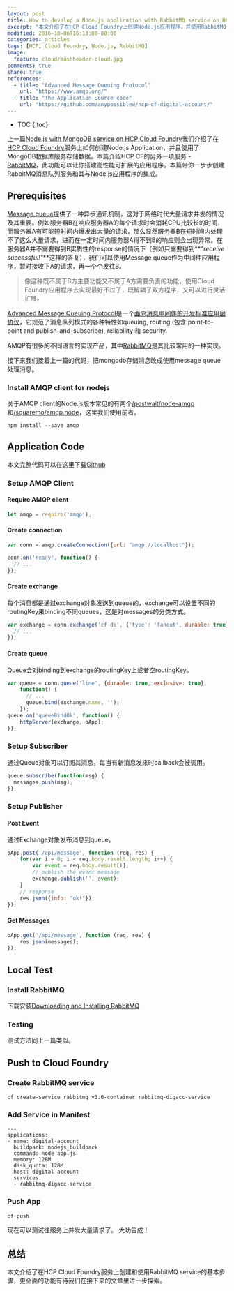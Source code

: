 ```yaml
---
layout: post
title: How to develop a Node.js application with RabbitMQ service on HCP Cloud Foundry
excerpt: "本文介绍了在HCP Cloud Foundry上创建Node.js应用程序，并使用RabbitMQ service接受分发消息的功能。使用到了一些Cloud Foundry的基础命令"
modified: 2016-10-06T16:13:00-00:00
categories: articles
tags: [HCP, Cloud Foundry, Node.js, RabbitMQ]
image:
  feature: cloud/mashheader-cloud.jpg
comments: true
share: true
references:
  - title: "Advanced Message Queuing Protocol"
    url: "https://www.amqp.org/"
  - title: "The Application Source code"
    url: "https://github.com/anypossiblew/hcp-cf-digital-account/"
---
```


* TOC
{:toc}

上一篇[Node.js with MongoDB service on HCP Cloud Foundry](/articles/nodejs-with-mongodb-on-hcp-cloud-foundry/)我们介绍了在[HCP Cloud Foundry][2]服务上如何创建Node.js Application，并且使用了MongoDB数据库服务存储数据。本篇介绍HCP CF的另外一项服务 - [RabbitMQ][4]，此功能可以让你搭建高性能可扩展的应用程序。本篇带你一步步创建RabbitMQ消息队列服务和其与Node.js应用程序的集成。

## Prerequisites

[Message queue][6]提供了一种异步通讯机制，这对于网络时代大量请求并发的情况及其重要。例如服务器B在响应服务器A的每个请求时会消耗CPU比较长的时间，而服务器A有可能短时间内爆发出大量的请求，那么显然服务器B在短时间内处理不了这么大量请求，进而在一定时间内服务器A得不到B的响应则会出现异常。在服务器A并不需要得到B实质性的response的情况下（例如只需要得到**_"receive successful!"_**这样的答复），我们可以使用Message queue作为中间件应用程序，暂时接收下A的请求，再一个个发往B。

> 像这种既不属于B方主要功能又不属于A方需要负责的功能，使用Cloud Foundry应用程序去实现最好不过了，既解耦了双方程序，又可以进行灵活扩展。

[Advanced Message Queuing Protocol][7]是一个[面向消息中间件的开发标准应用层协议][8]，它规范了消息队列模式的各种特性如queuing, routing (包含 point-to-point and publish-and-subscribe), reliability 和 security.

AMQP有很多的不同语言的实现产品，其中[RabbitMQ][4]是其比较常用的一种实现。

接下来我们接着上一篇的代码，把mongodb存储消息改成使用message queue处理消息。


### Install AMQP client for nodejs

关于AMQP client的Node.js版本常见的有两个[/postwait/node-amqp](https://github.com/postwait/node-amqp)和[/squaremo/amqp.node](https://github.com/squaremo/amqp.node)，这里我们使用前者。

`npm install --save amqp`


## Application Code

本文完整代码可以在这里下载[Github][5]

### Setup AMQP Client

#### Require AMQP client

```javascript
let amqp = require('amqp');
```

#### Create connection

```javascript
var conn = amqp.createConnection({url: "amqp://localhost"});

conn.on('ready', function() {
  // ...
});
```

#### Create exchange

每个消息都是通过exchange对象发送到queue的，exchange可以设置不同的routingKey来binding不同queues，这是对messages的分类方式。

```javascript
var exchange = conn.exchange('cf-da', {'type': 'fanout', durable: true}, function() {
  // ...
});
```

#### Create queue

Queue会对binding到exchange的routingKey上或者空routingKey。

```javascript
var queue = conn.queue('line', {durable: true, exclusive: true},
    function() {
      // ...
      queue.bind(exchange.name, '');
    });
queue.on('queueBindOk', function() { 
    httpServer(exchange, oApp);
});
```

### Setup Subscriber

通过Queue对象可以订阅其消息，每当有新消息发来时callback会被调用。

```javascript
queue.subscribe(function(msg) {
  messages.push(msg);
});
```

### Setup Publisher

#### Post Event

通过Exchange对象发布消息到queue。

```javascript
oApp.post('/api/message', function (req, res) {
    for(var i = 0; i < req.body.result.length; i++) {
        var event = req.body.result[i];
        // publish the event message 
        exchange.publish('', event);
    }
    // response
    res.json({info: "ok!"});
});
```

#### Get Messages

```javascript
oApp.get('/api/message', function (req, res) {
    res.json(messages);
});
```

## Local Test

### Install RabbitMQ

下载安装[Downloading and Installing RabbitMQ](https://www.rabbitmq.com/download.html)

### Testing

测试方法同上一篇类似。

## Push to Cloud Foundry

### Create RabbitMQ service

`cf create-service rabbitmq v3.6-container rabbitmq-digacc-service`

### Add Service in Manifest

```
---
applications:
- name: digital-account
  buildpack: nodejs_buildpack
  command: node app.js
  memory: 128M
  disk_quota: 128M
  host: digital-account
  services:
  - rabbitmq-digacc-service
```

### Push App

`cf push`

现在可以测试往服务上并发大量请求了。
大功告成！

## 总结

本文介绍了在HCP Cloud Foundry服务上创建和使用RabbitMQ service的基本步骤，更全面的功能有待我们在接下来的文章里进一步探索。


[1]:https://www.cloudfoundry.org/training/
[2]:https://hcp-cockpit.cfapps.us10.hana.ondemand.com/cockpit
[3]:https://github.com/postwait/node-amqp
[4]:https://www.rabbitmq.com/
[5]:https://github.com/anypossiblew/hcp-cf-digital-account/tree/master/nodejs-with-rabbitmq
[6]:https://en.wikipedia.org/wiki/Message_queue
[7]:https://www.amqp.org/
[8]:https://en.wikipedia.org/wiki/Advanced_Message_Queuing_Protocol